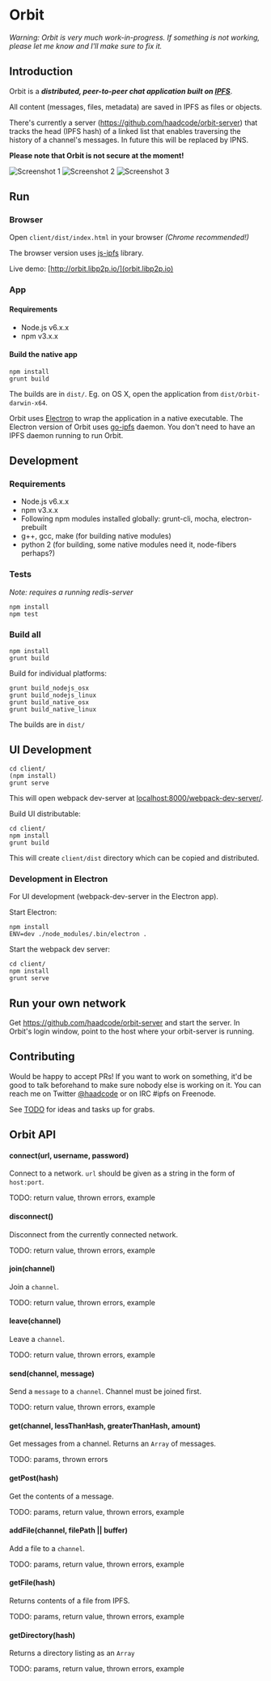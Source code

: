# Orbit

*Warning: Orbit is very much work-in-progress. If something is not working, please let me know and I'll make sure to fix it.*

## Introduction

Orbit is a ***distributed, peer-to-peer chat application built on [IPFS](http://ipfs.io)***.

All content (messages, files, metadata) are saved in IPFS as files or objects.

There's currently a server (https://github.com/haadcode/orbit-server) that tracks the head (IPFS hash) of a linked list that enables traversing the history of a channel's messages. In future this will be replaced by IPNS.

**Please note that Orbit is not secure at the moment!**

![Screenshot 1](https://raw.githubusercontent.com/haadcode/orbit/master/screenshots/screenshot4%202016-04-16.png)
![Screenshot 2](https://raw.githubusercontent.com/haadcode/orbit/master/screenshots/screenshot3%202016-04-14.png)
![Screenshot 3](https://raw.githubusercontent.com/haadcode/orbit/master/screenshots/screenshot6%202016-04-17.png)

## Run

### Browser

Open `client/dist/index.html` in your browser *(Chrome recommended!)*

The browser version uses [js-ipfs](github.com/ipfs/js-ipfs) library. 

Live demo: [http://orbit.libp2p.io/](orbit.libp2p.io)

### App

#### Requirements
- Node.js v6.x.x
- npm v3.x.x

#### Build the native app
```
npm install
grunt build
```

The builds are in `dist/`. Eg. on OS X, open the application from `dist/Orbit-darwin-x64`.

Orbit uses [Electron](http://electron.atom.io/) to wrap the application in a native executable. The Electron version of Orbit uses [go-ipfs](https://github.com/ipfs/go-ipfs) daemon. You don't need to have an IPFS daemon running to run Orbit.

## Development

### Requirements
- Node.js v6.x.x
- npm v3.x.x
- Following npm modules installed globally: grunt-cli, mocha, electron-prebuilt
- g++, gcc, make (for building native modules)
- python 2 (for building, some native modules need it, node-fibers perhaps?)

### Tests

*Note: requires a running redis-server*

```
npm install
npm test
```

### Build all
```
npm install
grunt build
```

Build for individual platforms:
```
grunt build_nodejs_osx
grunt build_nodejs_linux
grunt build_native_osx
grunt build_native_linux
```

The builds are in `dist/`

## UI Development
```
cd client/
(npm install)
grunt serve
```

This will open webpack dev-server at [localhost:8000/webpack-dev-server/](localhost:8000/webpack-dev-server/).

Build UI distributable:
```
cd client/
npm install
grunt build
```

This will create `client/dist` directory which can be copied and distributed.

### Development in Electron
For UI development (webpack-dev-server in the Electron app).

Start Electron:
```
npm install
ENV=dev ./node_modules/.bin/electron . 
```

Start the webpack dev server:
```
cd client/
npm install
grunt serve
```

## Run your own network
Get https://github.com/haadcode/orbit-server and start the server. In Orbit's login window, point to the host where your orbit-server is running.

## Contributing
Would be happy to accept PRs! If you want to work on something, it'd be good to talk beforehand to make sure nobody else is working on it. You can reach me on Twitter [@haadcode](https://twitter.com/haadcode) or on IRC #ipfs on Freenode.

See [TODO](https://github.com/haadcode/orbit/blob/master/TODO.md) for ideas and tasks up for grabs.

## Orbit API

#### connect(url, username, password)
Connect to a network. `url` should be given as a string in the form of `host:port`.

TODO: return value, thrown errors, example

#### disconnect()
Disconnect from the currently connected network.

TODO: return value, thrown errors, example

#### join(channel)
Join a `channel`.

TODO: return value, thrown errors, example

#### leave(channel)
Leave a `channel`.

TODO: return value, thrown errors, example

#### send(channel, message)
Send a `message` to a `channel`. Channel must be joined first.

TODO: return value, thrown errors, example

#### get(channel, lessThanHash, greaterThanHash, amount)
Get messages from a channel. Returns an `Array` of messages.

TODO: params, thrown errors

#### getPost(hash)
Get the contents of a message.

TODO: params, return value, thrown errors, example

#### addFile(channel, filePath || buffer)
Add a file to a `channel`. 

TODO: params, return value, thrown errors, example

#### getFile(hash)
Returns contents of a file from IPFS.

TODO: params, return value, thrown errors, example

#### getDirectory(hash)
Returns a directory listing as an `Array`

TODO: params, return value, thrown errors, example
